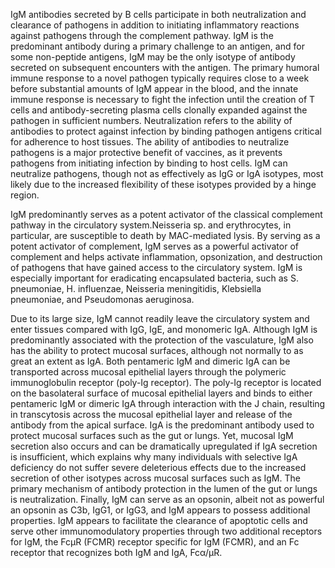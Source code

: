 IgM antibodies secreted by B cells participate in both neutralization and clearance of pathogens in addition to initiating inflammatory reactions against pathogens through the complement pathway. IgM is the predominant antibody during a primary challenge to an antigen, and for some non-peptide antigens, IgM may be the only isotype of antibody secreted on subsequent encounters with the antigen. The primary humoral immune response to a novel pathogen typically requires close to a week before substantial amounts of IgM appear in the blood, and the innate immune response is necessary to fight the infection until the creation of T cells and antibody-secreting plasma cells clonally expanded against the pathogen in sufficient numbers. Neutralization refers to the ability of antibodies to protect against infection by binding pathogen antigens critical for adherence to host tissues. The ability of antibodies to neutralize pathogens is a major protective benefit of vaccines, as it prevents pathogens from initiating infection by binding to host cells. IgM can neutralize pathogens, though not as effectively as IgG or IgA isotypes, most likely due to the increased flexibility of these isotypes provided by a hinge region.

IgM predominantly serves as a potent activator of the classical complement pathway in the circulatory system.Neisseria sp. and erythrocytes, in particular, are susceptible to death by MAC-mediated lysis. By serving as a potent activator of complement, IgM serves as a powerful activator of complement and helps activate inflammation, opsonization, and destruction of pathogens that have gained access to the circulatory system. IgM is especially important for eradicating encapsulated bacteria, such as S. pneumoniae, H. influenzae, Neisseria meningitidis, Klebsiella pneumoniae, and Pseudomonas aeruginosa.

Due to its large size, IgM cannot readily leave the circulatory system and enter tissues compared with IgG, IgE, and monomeric IgA. Although IgM is predominantly associated with the protection of the vasculature, IgM also has the ability to protect mucosal surfaces, although not normally to as great an extent as IgA. Both pentameric IgM and dimeric IgA can be transported across mucosal epithelial layers through the polymeric immunoglobulin receptor (poly-Ig receptor). The poly-Ig receptor is located on the basolateral surface of mucosal epithelial layers and binds to either pentameric IgM or dimeric IgA through interaction with the J chain, resulting in transcytosis across the mucosal epithelial layer and release of the antibody from the apical surface. IgA is the predominant antibody used to protect mucosal surfaces such as the gut or lungs. Yet, mucosal IgM secretion also occurs and can be dramatically upregulated if IgA secretion is insufficient, which explains why many individuals with selective IgA deficiency do not suffer severe deleterious effects due to the increased secretion of other isotypes across mucosal surfaces such as IgM. The primary mechanism of antibody protection in the lumen of the gut or lungs is neutralization. Finally, IgM can serve as an opsonin, albeit not as powerful an opsonin as C3b, IgG1, or IgG3, and IgM appears to possess additional properties. IgM appears to facilitate the clearance of apoptotic cells and serve other immunomodulatory properties through two additional receptors for IgM, the FcμR (FCMR) receptor specific for IgM (FCMR), and an Fc receptor that recognizes both IgM and IgA, Fcα/μR.